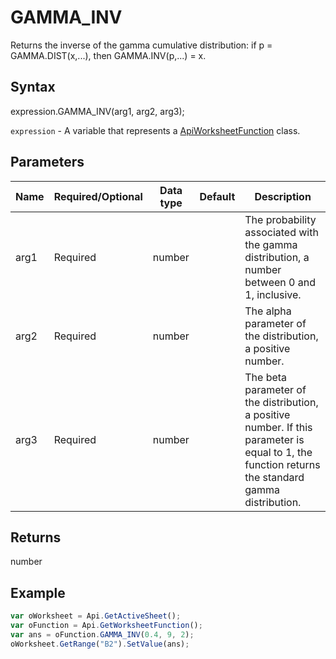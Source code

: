 # GAMMA_INV

Returns the inverse of the gamma cumulative distribution: if p = GAMMA.DIST(x,...), then GAMMA.INV(p,...) = x.

## Syntax

expression.GAMMA_INV(arg1, arg2, arg3);

`expression` - A variable that represents a [ApiWorksheetFunction](../ApiWorksheetFunction.md) class.

## Parameters

| **Name** | **Required/Optional** | **Data type** | **Default** | **Description** |
| ------------- | ------------- | ------------- | ------------- | ------------- |
| arg1 | Required | number |  | The probability associated with the gamma distribution, a number between 0 and 1, inclusive. |
| arg2 | Required | number |  | The alpha parameter of the distribution, a positive number. |
| arg3 | Required | number |  | The beta parameter of the distribution, a positive number. If this parameter is equal to 1, the function returns the standard gamma distribution. |

## Returns

number

## Example



```javascript
var oWorksheet = Api.GetActiveSheet();
var oFunction = Api.GetWorksheetFunction();
var ans = oFunction.GAMMA_INV(0.4, 9, 2);
oWorksheet.GetRange("B2").SetValue(ans);


```
